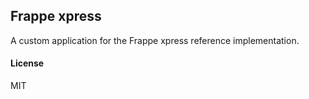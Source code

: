 ## Frappe xpress

A custom application for the Frappe xpress reference implementation.

#### License

MIT